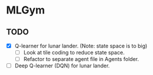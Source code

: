 # MLGym


## TODO
- [X] Q-learner for lunar lander. (Note: state space is to big)
    - [ ] Look at tile coding to reduce state space.
    - [ ] Refactor to separate agent file in Agents folder.
- [ ] Deep Q-learner (DQN) for lunar lander.
